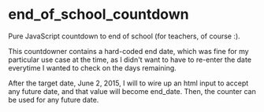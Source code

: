 # end_of_school_countdown
Pure JavaScript countdown to end of school (for teachers, of course :).

This countdowner contains a hard-coded end date, which was fine for my particular use case at the time, 
as I didn't want to have to re-enter the date everytime I wanted to check on the days remaining. 

After the target date, June 2, 2015, I will to wire up an html input to accept any future date, and that value will become end_date.
Then, the counter can be used for any future date. 

